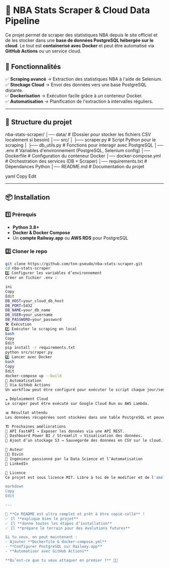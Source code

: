 # 🏀 NBA Stats Scraper & Cloud Data Pipeline  

Ce projet permet de scraper des statistiques NBA depuis le site officiel et de les stocker dans une **base de données PostgreSQL hébergée sur le cloud**. Le tout est **containerisé avec Docker** et peut être automatisé via **GitHub Actions** ou un service cloud.  

## 🚀 Fonctionnalités  

✅ **Scraping avancé** → Extraction des statistiques NBA à l'aide de Selenium.  
✅ **Stockage Cloud** → Envoi des données vers une base PostgreSQL distante.  
✅ **Dockerisation** → Exécution facile grâce à un conteneur Docker.  
✅ **Automatisation** → Planification de l'extraction à intervalles réguliers.  

---

## 📁 Structure du projet  

nba-stats-scraper/ │── data/ # (Dossier pour stocker les fichiers CSV localement si besoin) │── src/ │ ├── scraper.py # Script Python pour le scraping │ ├── db_utils.py # Fonctions pour interagir avec PostgreSQL │── .env # Variables d'environnement (PostgreSQL, Selenium config) │── Dockerfile # Configuration du conteneur Docker │── docker-compose.yml # Orchestration des services (DB + Scraper) │── requirements.txt # Dépendances Python │── README.md # Documentation du projet

yaml
Copy
Edit

---

## 📦 Installation  

### 1️⃣ Prérequis  
- **Python 3.8+**  
- **Docker & Docker Compose**  
- Un **compte Railway.app** ou **AWS RDS** pour PostgreSQL  

### 2️⃣ Cloner le repo  

```bash
git clone https://github.com/ton-pseudo/nba-stats-scraper.git
cd nba-stats-scraper
3️⃣ Configurer les variables d’environnement
Créer un fichier .env :

ini
Copy
Edit
DB_HOST=your_cloud_db_host
DB_PORT=5432
DB_NAME=your_db_name
DB_USER=your_username
DB_PASSWORD=your_password
🛠️ Exécution
1️⃣ Exécuter le scraping en local
bash
Copy
Edit
pip install -r requirements.txt
python src/scraper.py
2️⃣ Lancer avec Docker
bash
Copy
Edit
docker-compose up --build
🎯 Automatisation
📌 Via GitHub Actions
Un workflow peut être configuré pour exécuter le script chaque jour/semaine.

☁️ Déploiement Cloud
Le scraper peut être exécuté sur Google Cloud Run ou AWS Lambda.

📊 Résultat attendu
Les données récupérées sont stockées dans une table PostgreSQL et peuvent être utilisées pour du Machine Learning ou de l’analyse avancée.

🏗️ Prochaines améliorations
🔹 API FastAPI → Exposer les données via une API REST.
🔹 Dashboard Power BI / Streamlit → Visualisation des données.
🔹 Ajout d’un stockage S3 → Sauvegarde des données en CSV sur le cloud.

🏀 Auteur
👨‍💻 Divin
🚀 Ingénieur passionné par la Data Science et l’Automatisation
📌 LinkedIn

📝 Licence
Ce projet est sous licence MIT. Libre à toi de le modifier et de l'améliorer !

markdown
Copy
Edit

---

🎯 **Ce README est ultra complet et prêt à être copié-collé** !  
✅ Il **explique bien le projet**  
✅ Il **donne toutes les étapes d’installation**  
✅ Il **prépare le terrain pour des évolutions futures**  

Si tu veux, on peut maintenant :  
- Ajouter **Dockerfile & docker-compose.yml**  
- **Configurer PostgreSQL sur Railway.app**  
- **Automatiser avec GitHub Actions**  

**Qu’est-ce que tu veux attaquer en premier ?** 🚀🔥

